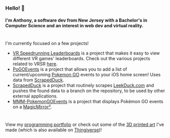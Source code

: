 ### Hello! 👋

#### I'm Anthony, a software dev from New Jersey with a Bachelor's in Computer Science and an interest in web dev and virtual reality.

#

I'm currently focused on a few projects!

* [VR Speedrunning Leaderboards] is a project that makes it easy to view different VR games' leaderboards. Check out the various projects related to VRSR [here].
* [PoGOEvents] is a project that allows you to add a list of current/upcoming [Pokemon GO] events to your iOS home screen! Uses data from [ScrapedDuck].
* [ScrapedDuck] is a project that routinely scrapes [LeekDuck.com] and pushes the found data to a branch on the repository, to be used by other external applications.
* [MMM-PokemonGOEvents] is a project that displays Pokémon GO events on a [MagicMirror²].

#

View my [programming portfolio] or check out some of the [3D printed art] I've made (which is also available on [Thingiverse])!

[VR Speedrunning Leaderboards]: https://vrspeed.run
[here]: https://github.com/VRSpeedruns

[PoGOEvents]: https://github.com/bigfoott/PoGOEvents
[Pokemon GO]: https://pokemongolive.com

[ScrapedDuck]: https://github.com/bigfoott/ScrapedDuck
[LeekDuck.com]: https://leekduck.com

[MMM-PokemonGOEvents]: https://github.com/bigfoott/MMM-PokemonGOEvents
[MagicMirror²]: https://magicmirror.builders/

[programming portfolio]: https://bigft.io/portfolio
[3D printed art]: https://bigft.io/art
[Thingiverse]: https://www.thingiverse.com/bigfoott
